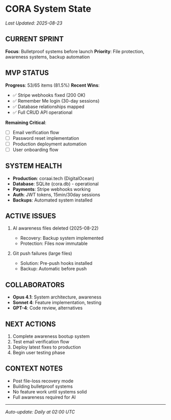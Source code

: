 # CORA System State
*Last Updated: 2025-08-23*

## CURRENT SPRINT
**Focus**: Bulletproof systems before launch
**Priority**: File protection, awareness systems, backup automation

## MVP STATUS
**Progress**: 53/65 items (81.5%)
**Recent Wins**:
- ✅ Stripe webhooks fixed (200 OK)
- ✅ Remember Me login (30-day sessions)
- ✅ Database relationships mapped
- ✅ Full CRUD API operational

**Remaining Critical**:
- [ ] Email verification flow
- [ ] Password reset implementation
- [ ] Production deployment automation
- [ ] User onboarding flow

## SYSTEM HEALTH
- **Production**: coraai.tech (DigitalOcean)
- **Database**: SQLite (cora.db) - operational
- **Payments**: Stripe webhooks working
- **Auth**: JWT tokens, 15min/30day sessions
- **Backups**: Automated system installed

## ACTIVE ISSUES
1. AI awareness files deleted (2025-08-22)
   - Recovery: Backup system implemented
   - Protection: Files now immutable
   
2. Git push failures (large files)
   - Solution: Pre-push hooks installed
   - Backup: Automatic before push

## COLLABORATORS
- **Opus 4.1**: System architecture, awareness
- **Sonnet 4**: Feature implementation, testing
- **GPT-4**: Code review, alternatives

## NEXT ACTIONS
1. Complete awareness bootup system
2. Test email verification flow
3. Deploy latest fixes to production
4. Begin user testing phase

## CONTEXT NOTES
- Post file-loss recovery mode
- Building bulletproof systems
- No feature work until systems solid
- Full awareness required for AI

---
*Auto-update: Daily at 02:00 UTC*